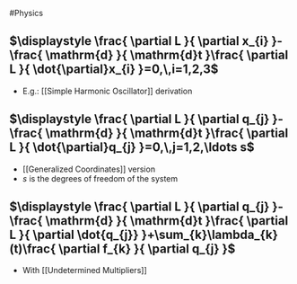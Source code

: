 #Physics
## $\displaystyle \frac{ \partial L }{ \partial x_{i} }-\frac{ \mathrm{d} }{ \mathrm{d}t }\frac{ \partial L }{ \dot{\partial}x_{i} }=0,\,i=1,2,3$
* E.g.: [[Simple Harmonic Oscillator]] derivation
## $\displaystyle \frac{ \partial L }{ \partial q_{j} }-\frac{ \mathrm{d} }{ \mathrm{d}t }\frac{ \partial L }{ \dot{\partial}q_{j} }=0,\,j=1,2,\ldots s$
* [[Generalized Coordinates]] version
* $\displaystyle s$ is the degrees of freedom of the system
## $\displaystyle \frac{ \partial L }{ \partial q_{j} }-\frac{ \mathrm{d} }{ \mathrm{d}t }\frac{ \partial L }{ \partial  \dot{q_{j}} }+\sum_{k}\lambda_{k}(t)\frac{ \partial f_{k} }{ \partial q_{j} }$
* With [[Undetermined Multipliers]]